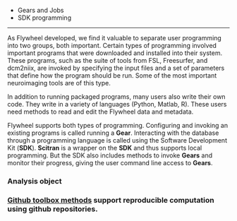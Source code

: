* Gears and Jobs
* SDK programming

***
As Flywheel developed, we find it valuable to separate user programming into two groups, both important.  Certain types of programming involved important programs that were downloaded and installed into their system.  These programs, such as the suite of tools from FSL, Freesurfer, and dcm2niix, are invoked by specifying the input files and a set of parameters that define how the program should be run.  Some of the most important neuroimaging tools are of this type.

In addition to running packaged programs, many users also write their own code.  They write in a variety of languages (Python, Matlab, R). These users need methods to read and edit the Flywheel data and metadata.

Flywheel supports both types of programming.  Configuring and invoking an existing programs is called running a **Gear**.  Interacting with the database through a programming language is called using the Software Development Kit (**SDK**).  **Scitran** is a wrapper on the **SDK** and thus supports local programming. But the SDK also includes methods to invoke **Gears** and monitor their progress, giving the user command line access to **Gears**. 

### Analysis object

### [Github toolbox methods](Toolboxes) support reproducible computation using github repositories.
